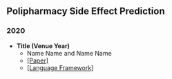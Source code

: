 ## Polipharmacy Side Effect Prediction

### 2020

- **Title (Venue Year)**
  - Name Name and Name Name
  - [[Paper]]()
  - [[Language Framework]]()
